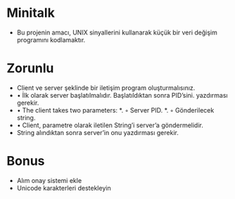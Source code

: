 # Minitalk
* Bu projenin amacı, UNIX sinyallerini kullanarak küçük bir veri değişim programını kodlamaktır.

# Zorunlu
* Client ve server şeklinde bir iletişim program oluşturmalısınız.
* • İlk olarak server başlatılmalıdır. Başlatıldıktan sonra PID’sini. yazdırması gerekir.
* • The client takes two parameters:
*. ◦ Server PID.
*. ◦ Gönderilecek string.
* • Client, parametre olarak iletilen String’i server’a göndermelidir.
* String alındıktan sonra server’in onu yazdırması gerekir.

# Bonus
* Alım onay sistemi ekle
* Unicode karakterleri destekleyin
